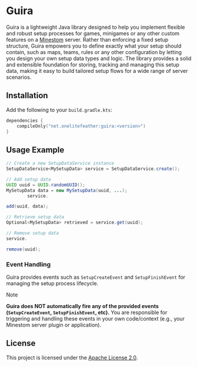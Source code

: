 # Guira

Guira is a lightweight Java library designed to help you implement flexible and robust setup processes for games,
minigames or any other custom features on a [Minestom](https://github.com/Minestom/Minestom) server. Rather than
enforcing a fixed setup structure, Guira empowers you to define exactly what your setup should contain, such as maps,
teams, rules or any other configuration by letting you design your own setup data types and logic. The library provides
a solid and extensible foundation for storing, tracking and managing this setup data, making it easy to build tailored
setup flows for a wide range of server scenarios.

## Installation

Add the following to your `build.gradle.kts`:

```kotlin
dependencies {
    compileOnly("net.onelitefeather:guira:<version>")
}
```

## Usage Example

```java
// Create a new SetupDataService instance
SetupDataService<MySetupData> service = SetupDataService.create();

// Add setup data
UUID uuid = UUID.randomUUID();
MySetupData data = new MySetupData(uuid, ...);
        service.

add(uuid, data);

// Retrieve setup data
Optional<MySetupData> retrieved = service.get(uuid);

// Remove setup data
service.

remove(uuid);
```

### Event Handling

Guira provides events such as `SetupCreateEvent` and `SetupFinishEvent` for managing the setup process lifecycle.

> [!NOTE]
> **Guira does NOT automatically fire any of the provided events (`SetupCreateEvent`, `SetupFinishEvent`, etc).**
> You are responsible for triggering and handling these events in your own code/context (e.g., your Minestom server
> plugin or application).

## License

This project is licensed under the [Apache License 2.0](LICENSE).